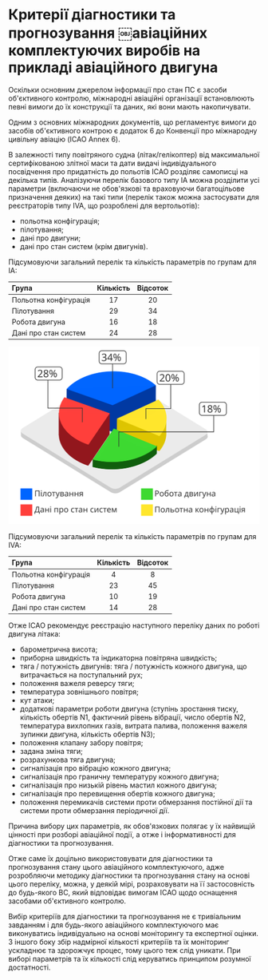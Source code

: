 Критерії діагностики та прогнозування ￼авіаційних комплектуючих виробів на прикладі авіаційного двигуна
=================

Оскільки основним джерелом інформації про стан ПС є засоби об'єктивного контролю, міжнародні авіаційні організації встановлюють певні вимоги до їх конструкції та даних, які вони мають накопичувати.

Одним з основних міжнародних документів, що регламентує вимоги до засобів об'єктивного контрою є додаток 6 до Конвенції про міжнародну цивільну авіацію (ICAO Annex 6).

В залежності типу повітряного судна (літак/гелікоптер) від максимальної сертифікованою злітної маси та дати видачі індивідуального посвідчення про придатність до польотів ICAO розділяє самописці на декілька типів. Аналізуючи перелік базового типу ІА можна розділити усі параметри (включаючи не обов'язкові та враховуючи багатоцільове призначення деяких) на такі типи (перелік також можна застосувати для реєстраторів типу IVA, що розроблені для вертольотів):

- польотна конфігурація;
- пілотування;
- дані про двигуни;
- дані про стан систем (крім двигунів).

Підсумовуючи загальний перелік та кількість параметрів по групам для ІА:

| Група | Кількість | Відсоток |
| :--------------------- |:------------:|:------------:|
| Польотна конфігурація | 17 | 20 |
| Пілотування  | 29 | 34 |
| Робота двигуна | 16 | 18 |
| Дані про стан систем | 24 | 28 |


![ICAO anex6 param types distributeion](../../diagram/anex6-params-distribution.svg)

Підсумовуючи загальний перелік та кількість параметрів по групам для IVA:

| Група | Кількість | Відсоток |
| :--------------------- |:------------:|:------------:|
| Польотна конфігурація | 4 | 8 |
| Пілотування  | 23 | 45 |
| Робота двигуна | 10 | 19 |
| Дані про стан систем | 14 | 28 |

Отже ICAO рекомендує реєстрацію наступного переліку даних по роботі двигуна літака:

- барометрична висота;
- приборна швидкість та індикаторна повітряна швидкість;
- тяга / потужність двигунів: тяга / потужність кожного двигуна, що витрачається на поступальний рух;
- положення важеля реверсу тяги;
- температура зовнішнього повітря;
- кут атаки;
- додаткові параметри роботи двигуна (ступінь зростання тиску, кількість обертів N1, фактичний рівень вібрації, число обертів N2, температура вихлопних газів, витрата палива, положення важеля зупинки двигуна, кількість обертів N3);
- положення клапану забору повітря;
- задана зміна тяги;
- розрахункова тяга двигуна;
- сигналізація про вібрацію кожного двигуна;
- сигналізація про граничну температуру кожного двигуна;
- сигналізація про низькій рівень мастил кожного двигуна;
- сигналізація про перевищення обертів кожного двигуна;
- положення перемикачів системи проти обмерзання постійної дії та системи проти обмерзання періодичної дії.

Причина вибору цих параметрів, як обов'язкових полягає у їх найвищій цінності при розборі авіаційної події, а отже і інформативності для діагностики та прогнозування.

Отже саме їх доцільно використовувати для діагностики та прогнозування стану цього авіаційного комплектуючого, адже розробляючи методику діагностики та прогнозування стану на основі цього переліку, можна, у деякій мірі, розраховувати на її застосовність до будь-якого ВС, який відповідає вимогам ICAO щодо оснащення засобами об'єктивного контролю.

Вибір критеріїв для діагностики та прогнозування не є тривіальним завданням і для будь-якого авіаційного комплектуючого має виконуватись індивідуально на основі моніторингу та експертної оцінки. З іншого боку збір надмірної кількості критеріїв та їх моніторинг ускладнює та здорожчує процес, тому цього теж слід уникати. При виборі параметрів та їх кількості слід керуватись принципом розумної достатності.
